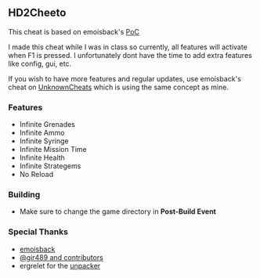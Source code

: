 ## HD2Cheeto

This cheat is based on emoisback's [PoC](https://github.com/emoisback/Helldivers-2-Hack-PoC)

I made this cheat while I was in class so currently, all features will activate when F1 is pressed. I unfortunately dont have the time to add extra features like config, gui, etc.

If you wish to have more features and regular updates, use emoisback's cheat on [UnknownCheats](https://www.unknowncheats.me/forum/helldivers-2-a/625832-helldivers-2-hack-dll-proxy-proof-concept.html) which is using the same concept as mine.

### Features
- Infinite Grenades
- Infinite Ammo
- Infinite Syringe
- Infinite Mission Time
- Infinite Health
- Infinite Strategems
- No Reload

### Building
- Make sure to change the game directory in **Post-Build Event**

### Special Thanks
- [emoisback](https://github.com/emoisback)
- [@gir489 and contributors](https://fearlessrevolution.com/viewtopic.php?f=4&t=27812)
- ergrelet for the [unpacker](https://github.com/ergrelet/unlicense)